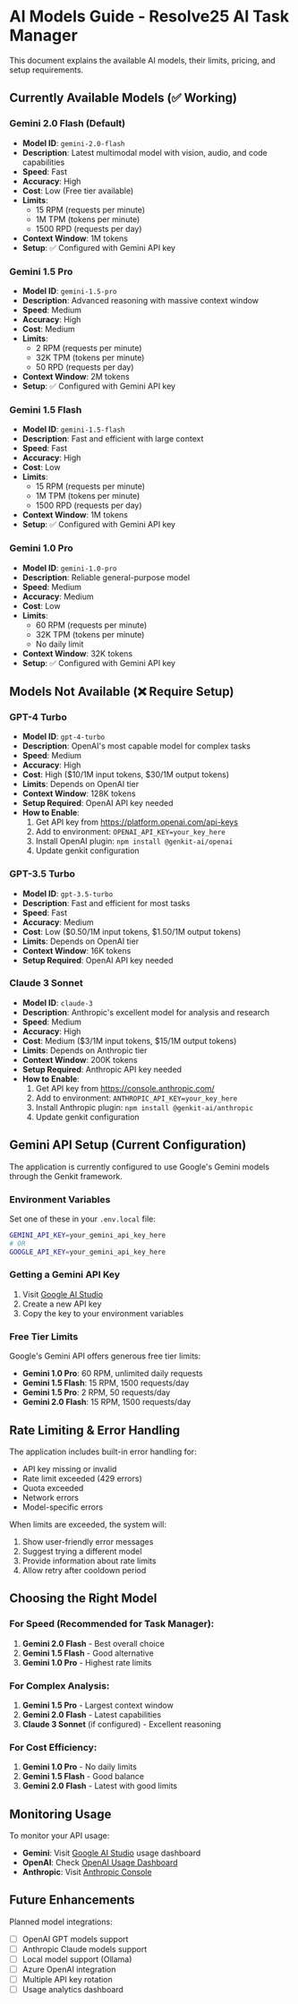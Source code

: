 # AI Models Guide - Resolve25 AI Task Manager

This document explains the available AI models, their limits, pricing, and setup requirements.

## Currently Available Models (✅ Working)

### Gemini 2.0 Flash (Default)
- **Model ID**: `gemini-2.0-flash`
- **Description**: Latest multimodal model with vision, audio, and code capabilities
- **Speed**: Fast
- **Accuracy**: High
- **Cost**: Low (Free tier available)
- **Limits**: 
  - 15 RPM (requests per minute)
  - 1M TPM (tokens per minute)
  - 1500 RPD (requests per day)
- **Context Window**: 1M tokens
- **Setup**: ✅ Configured with Gemini API key

### Gemini 1.5 Pro
- **Model ID**: `gemini-1.5-pro`
- **Description**: Advanced reasoning with massive context window
- **Speed**: Medium
- **Accuracy**: High
- **Cost**: Medium
- **Limits**: 
  - 2 RPM (requests per minute)
  - 32K TPM (tokens per minute)
  - 50 RPD (requests per day)
- **Context Window**: 2M tokens
- **Setup**: ✅ Configured with Gemini API key

### Gemini 1.5 Flash
- **Model ID**: `gemini-1.5-flash`
- **Description**: Fast and efficient with large context
- **Speed**: Fast
- **Accuracy**: High
- **Cost**: Low
- **Limits**: 
  - 15 RPM (requests per minute)
  - 1M TPM (tokens per minute)
  - 1500 RPD (requests per day)
- **Context Window**: 1M tokens
- **Setup**: ✅ Configured with Gemini API key

### Gemini 1.0 Pro
- **Model ID**: `gemini-1.0-pro`
- **Description**: Reliable general-purpose model
- **Speed**: Medium
- **Accuracy**: Medium
- **Cost**: Low
- **Limits**: 
  - 60 RPM (requests per minute)
  - 32K TPM (tokens per minute)
  - No daily limit
- **Context Window**: 32K tokens
- **Setup**: ✅ Configured with Gemini API key

## Models Not Available (❌ Require Setup)

### GPT-4 Turbo
- **Model ID**: `gpt-4-turbo`
- **Description**: OpenAI's most capable model for complex tasks
- **Speed**: Medium
- **Accuracy**: High
- **Cost**: High ($10/1M input tokens, $30/1M output tokens)
- **Limits**: Depends on OpenAI tier
- **Context Window**: 128K tokens
- **Setup Required**: OpenAI API key needed
- **How to Enable**: 
  1. Get API key from https://platform.openai.com/api-keys
  2. Add to environment: `OPENAI_API_KEY=your_key_here`
  3. Install OpenAI plugin: `npm install @genkit-ai/openai`
  4. Update genkit configuration

### GPT-3.5 Turbo
- **Model ID**: `gpt-3.5-turbo`
- **Description**: Fast and efficient for most tasks
- **Speed**: Fast
- **Accuracy**: Medium
- **Cost**: Low ($0.50/1M input tokens, $1.50/1M output tokens)
- **Limits**: Depends on OpenAI tier
- **Context Window**: 16K tokens
- **Setup Required**: OpenAI API key needed

### Claude 3 Sonnet
- **Model ID**: `claude-3`
- **Description**: Anthropic's excellent model for analysis and research
- **Speed**: Medium
- **Accuracy**: High
- **Cost**: Medium ($3/1M input tokens, $15/1M output tokens)
- **Limits**: Depends on Anthropic tier
- **Context Window**: 200K tokens
- **Setup Required**: Anthropic API key needed
- **How to Enable**: 
  1. Get API key from https://console.anthropic.com/
  2. Add to environment: `ANTHROPIC_API_KEY=your_key_here`
  3. Install Anthropic plugin: `npm install @genkit-ai/anthropic`
  4. Update genkit configuration

## Gemini API Setup (Current Configuration)

The application is currently configured to use Google's Gemini models through the Genkit framework.

### Environment Variables
Set one of these in your `.env.local` file:
```bash
GEMINI_API_KEY=your_gemini_api_key_here
# OR
GOOGLE_API_KEY=your_gemini_api_key_here
```

### Getting a Gemini API Key
1. Visit [Google AI Studio](https://aistudio.google.com/app/apikey)
2. Create a new API key
3. Copy the key to your environment variables

### Free Tier Limits
Google's Gemini API offers generous free tier limits:
- **Gemini 1.0 Pro**: 60 RPM, unlimited daily requests
- **Gemini 1.5 Flash**: 15 RPM, 1500 requests/day
- **Gemini 1.5 Pro**: 2 RPM, 50 requests/day
- **Gemini 2.0 Flash**: 15 RPM, 1500 requests/day

## Rate Limiting & Error Handling

The application includes built-in error handling for:
- API key missing or invalid
- Rate limit exceeded (429 errors)
- Quota exceeded
- Network errors
- Model-specific errors

When limits are exceeded, the system will:
1. Show user-friendly error messages
2. Suggest trying a different model
3. Provide information about rate limits
4. Allow retry after cooldown period

## Choosing the Right Model

### For Speed (Recommended for Task Manager):
1. **Gemini 2.0 Flash** - Best overall choice
2. **Gemini 1.5 Flash** - Good alternative
3. **Gemini 1.0 Pro** - Highest rate limits

### For Complex Analysis:
1. **Gemini 1.5 Pro** - Largest context window
2. **Gemini 2.0 Flash** - Latest capabilities
3. **Claude 3 Sonnet** (if configured) - Excellent reasoning

### For Cost Efficiency:
1. **Gemini 1.0 Pro** - No daily limits
2. **Gemini 1.5 Flash** - Good balance
3. **Gemini 2.0 Flash** - Latest with good limits

## Monitoring Usage

To monitor your API usage:
- **Gemini**: Visit [Google AI Studio](https://aistudio.google.com/) usage dashboard
- **OpenAI**: Check [OpenAI Usage Dashboard](https://platform.openai.com/usage)
- **Anthropic**: Visit [Anthropic Console](https://console.anthropic.com/)

## Future Enhancements

Planned model integrations:
- [ ] OpenAI GPT models support
- [ ] Anthropic Claude models support
- [ ] Local model support (Ollama)
- [ ] Azure OpenAI integration
- [ ] Multiple API key rotation
- [ ] Usage analytics dashboard
